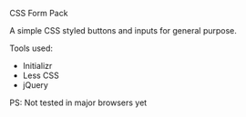 CSS Form Pack

A simple CSS styled buttons and inputs for general purpose.

Tools used:

- Initializr
- Less CSS
- jQuery



PS: Not tested in major browsers yet